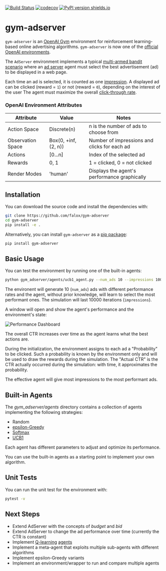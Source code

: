 [![Build Status](https://travis-ci.com/falox/gym-adserver.svg?branch=master)](https://travis-ci.com/falox/gym-adserver)
[![codecov](https://codecov.io/gh/falox/gym-adserver/branch/master/graph/badge.svg)](https://codecov.io/gh/falox/gym-adserver)
[![PyPI version shields.io](https://img.shields.io/pypi/v/gym-adserver.svg)](https://pypi.python.org/pypi/gym-adserver/)

# gym-adserver

`gym-adserver` is an [OpenAI Gym](https://github.com/openai/gym) environment for reinforcement learning-based online advertising algorithms. `gym-adserver` is now one of the [official OpenAI environments](https://github.com/openai/gym/blob/master/docs/environments.md).

The `AdServer` environment implements a typical [multi-armed bandit scenario](https://en.wikipedia.org/wiki/Multi-armed_bandit) where an [ad server](https://en.wikipedia.org/wiki/Ad_serving) agent must select the best advertisement (ad) to be displayed in a web page.

Each time an ad is selected, it is counted as one [impression](https://en.wikipedia.org/wiki/Impression_(online_media)). A displayed ad can be clicked (reward = `1`) or not (reward = `0`), depending on the interest of the user The agent must maximize the overall [click-through rate](https://en.wikipedia.org/wiki/Click-through_rate).

### OpenAI Environment Attributes

| Attribute | Value | Notes
|--|--|--|
| Action Space | Discrete(n) |  n is the number of ads to choose from
| Observation Space| Box(0, +inf, (2, n)) | Number of impressions and clicks for each ad
| Actions | [0...n] | Index of the selected ad
| Rewards | 0, 1 | 1 = clicked, 0 = not clicked
| Render Modes | 'human' | Displays the agent's performance graphically

## Installation

You can download the source code and install the dependencies with:

```bash
git clone https://github.com/falox/gym-adserver
cd gym-adserver
pip install -e .
```

Alternatively, you can install `gym-adserver` as a [pip package](https://pypi.org/project/gym-adserver/):

```bash
pip install gym-adserver
```

## Basic Usage

You can test the environment by running one of the built-in agents:

```bash
python gym_adserver/agents/ucb1_agent.py --num_ads 10 --impressions 10000
```

The environent will generate 10 (`num_ads`) ads with different performance rates and the agent, without prior knowledge, will learn to select the most performant ones. The simulation will last 10000 iterations (`impressions`).

A window will open and show the agent's performance and the environment's state:

![Performance Dashboard](https://raw.githubusercontent.com/falox/gym-adserver/master/docs/ucb1.png)

The overall CTR increases over time as the agent learns what the best actions are.

During the initialization, the environment assigns to each ad a "Probability" to be clicked. Such a probability is known by the environment only and will be used to draw the rewards during the simulation. The "Actual CTR" is the CTR actually occurred during the simulation: with time, it approximates the probability.

The effective agent will give most impressions to the most performant ads.

## Built-in Agents

The _gym_adserver/agents_ directory contains a collection of agents implementing the following strategies:

- Random
- [epsilon-Greedy](https://en.wikipedia.org/wiki/Multi-armed_bandit#Semi-uniform_strategies)
- [Softmax](https://en.wikipedia.org/wiki/Softmax_function#Reinforcement_learning)
- [UCB1](https://en.wikipedia.org/wiki/Monte_Carlo_tree_search#Exploration_and_exploitation)

Each agent has different parameters to adjust and optimize its performance.

You can use the built-in agents as a starting point to implement your own algorithm.

## Unit Tests

You can run the unit test for the environment with:

```bash
pytest -v
```

## Next Steps

- Extend AdServer with the concepts of _budget_ and _bid_
- Extend AdServer to change the ad performance over time (currently the CTR is constant)
- Implement [Q-learning](https://en.wikipedia.org/wiki/Q-learning) [agents](https://medium.com/swlh/introduction-to-q-learning-with-openai-gym-2d794da10f3d)
- Implement a meta-agent that exploits multiple sub-agents with different algorithms
- Implement epsilon-Greedy variants
- Implement an environment/wrapper to run and compare multiple agents
